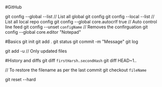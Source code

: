 #GitHub

git config --global --list                      // List all global git config
git config --local --list                       // List all local repo config
git config --global core.autocrlf true          // Auto control line feed
git config --unset `configName`                 // Removes the confirguation 
git config --global core.editor "Notepad"

#Basics
git init
git add . 
git status
git commit -m "Message"
git log

git add -u  // Only updated files

#History and diffs
git diff `firstHarsh`..`secondHash`
git diff HEAD~1..

// To restore the filename as per the last commit
git checkout `fileName`

git reset --hard